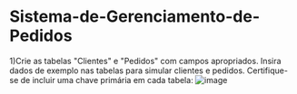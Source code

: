 # Sistema-de-Gerenciamento-de-Pedidos

1)Crie as tabelas "Clientes" e "Pedidos" com campos apropriados. 
Insira dados de exemplo nas tabelas para simular clientes e pedidos.
Certifique-se de incluir uma chave primária em cada tabela:
![image](https://github.com/fabianor135/Sistema-de-Gerenciamento-de-Pedidos/assets/84815028/848507c9-05d8-4c6d-9254-b5cd9fe57454)
